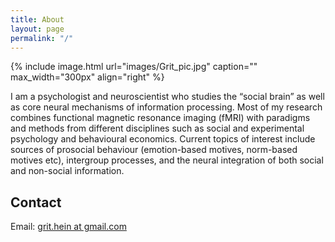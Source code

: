 ```yaml
---
title: About
layout: page
permalink: "/"
---
```

{% include image.html url="images/Grit_pic.jpg" caption="" max_width="300px" align="right" %}

I am a psychologist and neuroscientist who studies the “social brain” as well as core neural mechanisms of information processing. Most of my research combines functional magnetic resonance imaging (fMRI) with paradigms and methods from different disciplines such as social and experimental psychology and behavioural economics. Current topics of interest include sources of prosocial behaviour (emotion-based motives, norm-based motives etc), intergroup processes, and the neural integration of both social and non-social information.

## Contact

Email: [grit.hein at gmail.com](mailto:grit.hein@gmail.com)